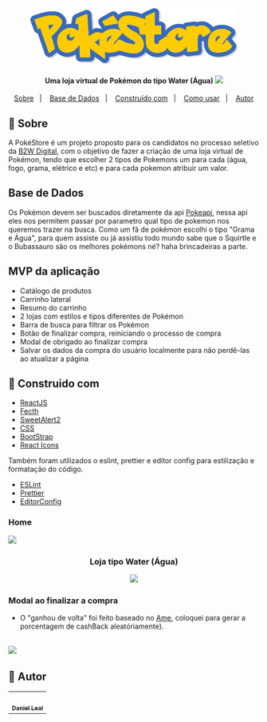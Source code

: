 <p align=center>
  <img src="./src/assets/logo.png"/>
</p>

<h4 align="center">

 <strong align="center">
  Uma loja virtual de Pokémon do tipo Water (Água)</strong>
  <img src="./assets/water.png" width=430/>
</h4>

<p align="center">
  <a href="#page_with_curl-Sobre">Sobre</a>&nbsp;&nbsp;&nbsp;|&nbsp;&nbsp;&nbsp;
  <a href="#page_with_curl-Sobre">Base de Dados</a>&nbsp;&nbsp;&nbsp;|&nbsp;&nbsp;&nbsp;
  <a href="#wrench-Construido-com">Construído com</a>&nbsp;&nbsp;&nbsp;|&nbsp;&nbsp;&nbsp;
  <a href="#heart_eyes-Como-usar">Como usar</a>&nbsp;&nbsp;&nbsp;|&nbsp;&nbsp;&nbsp;
  <a href="#pencil-Autor">Autor</a>
</p>

## :page_with_curl: Sobre

A PokéStore é um projeto proposto para os candidatos no processo seletivo da <a href="https://ri.b2w.digital/">B2W Digital</a>, com o objetivo de fazer a criação de uma loja virtual de Pokémon, tendo que escolher 2 tipos de Pokemons um para cada (água, fogo, grama, elétrico e etc) e para cada pokemon atribuir um valor.

## Base de Dados

Os Pokémon devem ser buscados diretamente da api <a href="https://pokeapi.co/">Pokeapi</a>, nessa api eles nos permitem passar por parametro qual tipo de pokemon nos queremos trazer na busca. Como um fã de pokémon escolhi o tipo "Grama e Água", para quem assiste ou já assistiu todo mundo sabe que o Squirtle e o Bubassauro são os melhores pokémons né? haha brincadeiras a parte.

## MVP da aplicação

- Catálogo de produtos
- Carrinho lateral
- Resumo do carrinho
- 2 lojas com estilos e tipos diferentes de Pokémon
- Barra de busca para filtrar os Pokémon
- Botão de finalizar compra, reiniciando o processo de compra
- Modal de obrigado ao finalizar compra
- Salvar os dados da compra do usuário localmente para não perdê-las ao atualizar a página

## :wrench: Construido com

- [ReactJS](https://pt-br.reactjs.org/)
- [Fecth](https://pt-br.reactjs.org/docs/faq-ajax.html/)
- [SweetAlert2](https://sweetalert2.github.io/)
- [CSS](https://developer.mozilla.org/pt-BR/docs/Web/CSS)
- [BootStrap](https://react-bootstrap.github.io/getting-started/introduction/)
- [React Icons](https://react-icons.github.io/react-icons/)

Também foram utilizados o eslint, prettier e editor config para estilização e formatação do código.
- [ESLint](https://github.com/eslint/eslint)
- [Prettier](https://github.com/prettier/prettier)
- [EditorConfig](https://editorconfig.org/)

### Home

<img src="./assets/pageHome.png" width=600/>
<h3 align=center > Loja tipo Water (Água)</h3>
<p align=center> 
  <img src="./assets/water.png" width=430/>
</p>

### Modal ao finalizar a compra

- O "ganhou de volta" foi feito baseado no <a href="https://www.amedigital.com/">Ame</a>, coloquei para gerar a porcentagem de cashBack aleatóriamente).
<br>
<img src="./assets/pageModal.png" width=600/>

## :pencil: Autor
<table>
  <tr>
    <td align="center"><a href="https://github.com/danielLeal98"><img src=https://avatars2.githubusercontent.com/u/37132172?s=460&u=7c43bece5e3160c317bfd4b2162999753567abb5&v=4" width="100px;" alt=""/><br /><sub><b>Daniel Leal</b></sub></a><br /></td>
  <tr>
</table>
